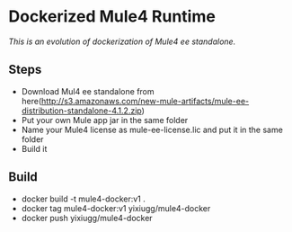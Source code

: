 # Dockerized Mule4 Runtime

*This is an evolution of dockerization of Mule4 ee standalone.*

## Steps
- Download Mul4 ee standalone from here(http://s3.amazonaws.com/new-mule-artifacts/mule-ee-distribution-standalone-4.1.2.zip)
- Put your own Mule app jar in the same folder
- Name your Mule4 license as mule-ee-license.lic and put it in the same folder
- Build it

## Build

- docker build -t mule4-docker:v1 .
- docker tag mule4-docker:v1  yixiugg/mule4-docker
- docker push yixiugg/mule4-docker